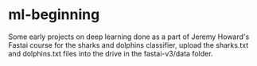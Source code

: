 # ml-beginning
Some early projects on deep learning done as a part of Jeremy Howard's Fastai course
for the sharks and dolphins classifier, upload the sharks.txt and dolphins.txt files into the drive in the fastai-v3/data folder.
